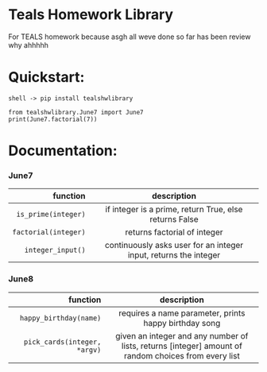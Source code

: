 # Teals Homework Library

For TEALS homework because asgh all weve done so far has been review why ahhhhh

# Quickstart:
```
shell -> pip install tealshwlibrary

from tealshwlibrary.June7 import June7
print(June7.factorial(7))
```

# Documentation:

### June7
| function        | description           
| -: |:-:| 
| `is_prime(integer)`| if integer is a prime, return True, else returns False | 
| `factorial(integer)` | returns factorial of integer   
| `integer_input()` | continuously asks user for an integer input, returns the integer     |  

### June8
| function | description
| -: | :-: |
| `happy_birthday(name)`| requires a name parameter, prints happy birthday song
| `pick_cards(integer, *argv)` | given an integer and any number of lists, returns [integer] amount of random choices from every list

